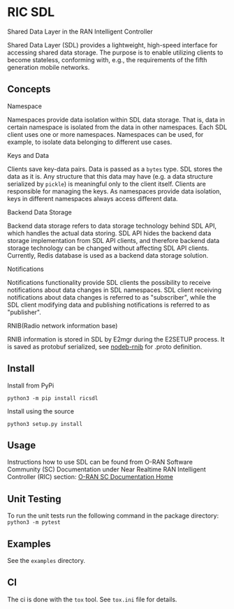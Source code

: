 RIC SDL
=======

Shared Data Layer in the RAN Intelligent Controller

Shared Data Layer (SDL) provides a lightweight, high-speed interface for
accessing shared data storage. The purpose is to enable utilizing clients to
become stateless, conforming with, e.g., the requirements of the fifth
generation mobile networks.


Concepts
--------

Namespace

Namespaces provide data isolation within SDL data storage. That is, data in
certain namespace is isolated from the data in other namespaces. Each SDL
client uses one or more namespaces. Namespaces can be used, for example, to
isolate data belonging to different use cases.

Keys and Data

Clients save key-data pairs. Data is passed as a `bytes` type. SDL stores the
data as it is. Any structure that this data may have (e.g. a data structure
serialized by `pickle`) is meaningful only to the client itself. Clients are
responsible for managing the keys. As namespaces provide data isolation,
keys in different namespaces always access different data.

Backend Data Storage

Backend data storage refers to data storage technology behind SDL API, which
handles the actual data storing. SDL API hides the backend data storage
implementation from SDL API clients, and therefore backend data storage
technology can be changed without affecting SDL API clients. Currently, Redis
database is used as a backend data storage solution.

Notifications

Notifications functionality provide SDL clients the possibility to receive
notifications about data changes in SDL namespaces. SDL client receiving
notifications about data changes is referred to as "subscriber", while the SDL
client modifying data and publishing notifications is referred to as
"publisher".

RNIB(Radio network information base)

RNIB information is stored in SDL by E2mgr during the E2SETUP process.
It is saved as protobuf serialized, see [nodeb-rnib](https://gerrit.o-ran-sc.org/r/admin/repos/ric-plt/nodeb-rnib) for .proto definition.

Install
-------

Install from PyPi

```
python3 -m pip install ricsdl
```

Install using the source

```
python3 setup.py install
```


Usage
-----

Instructions how to use SDL can be found from O-RAN Software Community (SC)
Documentation under Near Realtime RAN Intelligent Controller (RIC) section:
[O-RAN SC Documentation Home](https://docs.o-ran-sc.org/projects/o-ran-sc-ric-plt-sdl/en/latest/)


Unit Testing
------------

To run the unit tests run the following command in the package directory:
`
python3 -m pytest
`


Examples
--------

See the ``examples`` directory.



CI
--

The ci is done with the `tox` tool. See `tox.ini` file for details.
